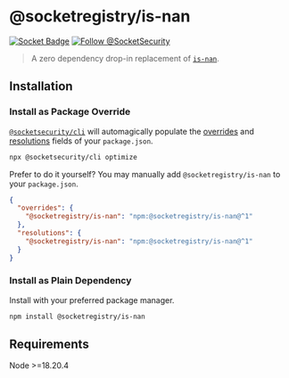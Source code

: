 # @socketregistry/is-nan

[![Socket Badge](https://socket.dev/api/badge/npm/package/@socketregistry/is-nan)](https://socket.dev/npm/package/@socketregistry/is-nan)
[![Follow @SocketSecurity](https://img.shields.io/twitter/follow/SocketSecurity?style=social)](https://twitter.com/SocketSecurity)

> A zero dependency drop-in replacement of
> [`is-nan`](https://www.npmjs.com/package/is-nan).

## Installation

### Install as Package Override

[`@socketsecurity/cli`](https://www.npmjs.com/package/@socketsecurity/cli) will
automagically populate the
[overrides](https://docs.npmjs.com/cli/v9/configuring-npm/package-json#overrides)
and [resolutions](https://yarnpkg.com/configuration/manifest#resolutions) fields
of your `package.json`.

```sh
npx @socketsecurity/cli optimize
```

Prefer to do it yourself? You may manually add `@socketregistry/is-nan` to your
`package.json`.

```json
{
  "overrides": {
    "@socketregistry/is-nan": "npm:@socketregistry/is-nan@^1"
  },
  "resolutions": {
    "@socketregistry/is-nan": "npm:@socketregistry/is-nan@^1"
  }
}
```

### Install as Plain Dependency

Install with your preferred package manager.

```sh
npm install @socketregistry/is-nan
```

## Requirements

Node &gt;=18.20.4

